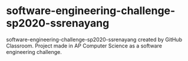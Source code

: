 # software-engineering-challenge-sp2020-ssrenayang
software-engineering-challenge-sp2020-ssrenayang created by GitHub Classroom.
Project made in AP Computer Science as a software engineering challenge.
